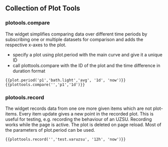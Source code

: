 ## Collection of Plot Tools

### plotools.compare
The widget simplifies comparing data over different time periods by subscribing one or multiple datasets for comparison and adds the 
respective x-axes to the plot.
- specify a plot using plot.period with the main curve and give it a unique ID
- call plottools.compare with the ID of the plot and the time difference in duration format 

```
{{plot.period('p1','bath.light','avg', '1d', 'now')}}
{{plottools.compare('','p1','1d')}}
```

### plotools.record
The widget records data from one ore more given items which are not plot-items. Every item update gives a new point in the recorded plot. 
This is useful for testing, e.g. recording the behaviour of an UZSU. Recording works while the page is active. The plot is deleted on page reload. 
Most of the parameters of plot.period can be used.
```
{{plottools.record('','test.varuzsu', '12h', 'now')}}
```
